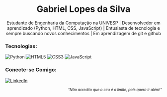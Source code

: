 <h1 align="center">Gabriel Lopes da Silva</h1>
<p align="center">Estudante de Engenharia da Computação na UNIVESP | Desenvolvedor em aprendizado (Python, HTML, CSS, JavaScript) | Entusiasta de tecnologia e sempre buscando novos conhecimentos | Em aprendizagem de git e github </p>

<p align="left">
  
  ### Tecnologias:
  <img src="https://img.shields.io/badge/Python-3776AB?style=for-the-badge&logo=python&logoColor=white" alt="Python">
  <img src="https://img.shields.io/badge/HTML5-E34F26?style=for-the-badge&logo=html5&logoColor=white" alt="HTML5">
  <img src="https://img.shields.io/badge/CSS3-1572B6?style=for-the-badge&logo=css3&logoColor=white" alt="CSS3">
  <img src="https://img.shields.io/badge/JavaScript-F7DF1E?style=for-the-badge&logo=javascript&logoColor=black" alt="JavaScript">
</p>

<p align="left">
  
  ### Conecte-se Comigo:
 
  <a href="https://www.linkedin.com/in/gabriel-lopes-da-silva-ba85b328a/"><img src="https://img.shields.io/badge/LinkedIn-0077B5?style=for-the-badge&logo=linkedin&logoColor=white" alt="LinkedIn"></a>
</p>

<p align="right">
  <sub><i>"Não acredito que o céu é o limite, pois quero ir além!"</i></sub>
</p>
